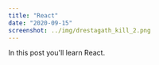 ```yaml
---
title: "React"
date: "2020-09-15"
screenshot: ../img/drestagath_kill_2.png
---
```


In this post you'll learn React.
